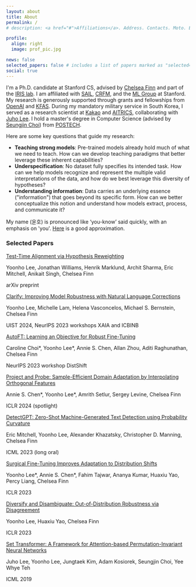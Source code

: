 ```yaml
---
layout: about
title: About
permalink: /
# description: <a href="#">Affiliations</a>. Address. Contacts. Moto. Etc.

profile:
  align: right
  image: prof_pic.jpg

news: false
selected_papers: false # includes a list of papers marked as "selected={true}"
social: true
---
```


I'm a Ph.D. candidate at Stanford CS, advised by [Chelsea Finn](https://ai.stanford.edu/~cbfinn/) and part of the [IRIS lab](https://irislab.stanford.edu/).
I am affiliated with [SAIL](https://ai.stanford.edu/), [CRFM](https://crfm.stanford.edu/), and the [ML Group](http://ml.stanford.edu/) at Stanford.
My research is generously supported through grants and fellowships from [OpenAI](https://openai.com/index/superalignment-fast-grants/) and [KFAS](https://eng.kfas.or.kr/theme/kfaschanel/intl_scholarship_5.php).
During my mandatory military service in South Korea, I served as a research scientist at [Kakao](https://www.kakaocorp.com/) and [AITRICS](https://www.aitrics.com/), collaborating with [Juho Lee](https://juho-lee.github.io/).
I hold a master's degree in Computer Science (advised by [Seungjin Choi](http://mlg.postech.ac.kr/~seungjin)) from [POSTECH](https://www.postech.ac.kr/eng/).

Here are some key questions that guide my research:

- **Teaching strong models**: Pre-trained models already hold much of what we need to teach. How can we develop teaching paradigms that better leverage these inherent capabilities?
- **Underspecification**: No dataset fully specifies its intended task. How can we help models recognize and represent the multiple valid interpretations of the data, and how do we best leverage this diversity of hypotheses?
- **Understanding information**: Data carries an underlying essence ("information") that goes beyond its specific form. How can we better conceptualize this notion and understand how models extract, process, and communicate it?

My name (윤호) is pronounced like ‘you-know’ said quickly, with an emphasis on 'you'.
[Here](https://ipa-reader.com/?text=%2Fju%3Ano%CA%8A%2F) is a good approximation.

<div class="selected-papers">
<h3>Selected Papers</h3>

<div class="paper">
<a main-paper-link href="https://arxiv.org/abs/2412.08812">
Test-Time Alignment via Hypothesis Reweighting
</a>
<p class="authors">
Yoonho Lee, Jonathan Williams, Henrik Marklund, Archit Sharma, Eric Mitchell, Anikait Singh, Chelsea Finn
</p>
<p class="venue">
arXiv preprint
</p>
</div>

<div class="paper">
<a main-paper-link href="https://arxiv.org/abs/2402.03715">
Clarify: Improving Model Robustness with Natural Language Corrections
</a>
<p class="authors">
Yoonho Lee, Michelle Lam, Helena Vasconcelos, Michael S. Bernstein, Chelsea Finn
</p>
<p class="venue">
UIST 2024, NeurIPS 2023 workshops XAIA and ICBINB
</p>
</div>

<div class="paper">
<a main-paper-link href="https://arxiv.org/abs/2401.10220">
AutoFT: Learning an Objective for Robust Fine-Tuning
</a>
<p class="authors">
Caroline Choi*, Yoonho Lee*, Annie S. Chen, Allan Zhou, Aditi Raghunathan, Chelsea Finn
</p>
<p class="venue">
NeurIPS 2023 workshop DistShift
</p>
</div>

<div class="paper">
<a main-paper-link href="https://arxiv.org/abs/2302.05441">
Project and Probe: Sample-Efficient Domain Adaptation by Interpolating Orthogonal Features
</a>
<p class="authors">
Annie S. Chen*, Yoonho Lee*, Amrith Setlur, Sergey Levine, Chelsea Finn
</p>
<p class="venue">
ICLR 2024 (spotlight)
</p>
</div>

<div class="paper">
<a main-paper-link href="https://arxiv.org/abs/2301.11305">
DetectGPT: Zero-Shot Machine-Generated Text Detection using Probability Curvature
</a>
<p class="authors">
Eric Mitchell, Yoonho Lee, Alexander Khazatsky, Christopher D. Manning, Chelsea Finn
</p>
<p class="venue">
ICML 2023 (long oral)
</p>
</div>

<div class="paper">
<a main-paper-link href="https://arxiv.org/abs/2210.11466">
Surgical Fine-Tuning Improves Adaptation to Distribution Shifts
</a>
<p class="authors">
Yoonho Lee*, Annie S. Chen*, Fahim Tajwar, Ananya Kumar, Huaxiu Yao, Percy Liang, Chelsea Finn
</p>
<p class="venue">
ICLR 2023
</p>
</div>

<div class="paper">
<a main-paper-link href="https://arxiv.org/abs/2202.03418">
Diversify and Disambiguate: Out-of-Distribution Robustness via Disagreement
</a>
<p class="authors">
Yoonho Lee, Huaxiu Yao, Chelsea Finn
</p>
<p class="venue">
ICLR 2023
</p>
</div>

<div class="paper">
<a main-paper-link href="https://proceedings.mlr.press/v97/lee19d/lee19d.pdf">
Set Transformer: A Framework for Attention-based Permutation-Invariant Neural Networks
</a>
<p class="authors">
Juho Lee, Yoonho Lee, Jungtaek Kim, Adam Kosiorek, Seungjin Choi, Yee Whye Teh
</p>
<p class="venue">
ICML 2019
</p>
</div>

</div>
